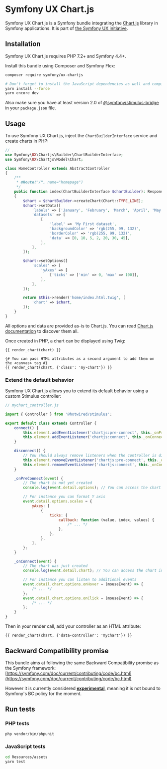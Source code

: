 # Symfony UX Chart.js

Symfony UX Chart.js is a Symfony bundle integrating the [Chart.js](https://www.chartjs.org/)
library in Symfony applications. It is part of [the Symfony UX initiative](https://symfony.com/ux).

## Installation

Symfony UX Chart.js requires PHP 7.2+ and Symfony 4.4+.

Install this bundle using Composer and Symfony Flex:

```sh
composer require symfony/ux-chartjs

# Don't forget to install the JavaScript dependencies as well and compile
yarn install --force
yarn encore dev
```

Also make sure you have at least version 2.0 of [@symfony/stimulus-bridge](https://github.com/symfony/stimulus-bridge)
in your `package.json` file.

## Usage

To use Symfony UX Chart.js, inject the `ChartBuilderInterface` service and
create charts in PHP:

```php
// ...
use Symfony\UX\Chartjs\Builder\ChartBuilderInterface;
use Symfony\UX\Chartjs\Model\Chart;

class HomeController extends AbstractController
{
    /**
     * @Route("/", name="homepage")
     */
    public function index(ChartBuilderInterface $chartBuilder): Response
    {
        $chart = $chartBuilder->createChart(Chart::TYPE_LINE);
        $chart->setData([
            'labels' => ['January', 'February', 'March', 'April', 'May', 'June', 'July'],
            'datasets' => [
                [
                    'label' => 'My First dataset',
                    'backgroundColor' => 'rgb(255, 99, 132)',
                    'borderColor' => 'rgb(255, 99, 132)',
                    'data' => [0, 10, 5, 2, 20, 30, 45],
                ],
            ],
        ]);

        $chart->setOptions([
            'scales' => [
                'yAxes' => [
                    ['ticks' => ['min' => 0, 'max' => 100]],
                ],
            ],
        ]);

        return $this->render('home/index.html.twig', [
            'chart' => $chart,
        ]);
    }
}
```

All options and data are provided as-is to Chart.js. You can read
[Chart.js documentation](https://www.chartjs.org/docs/latest/) to discover them all.

Once created in PHP, a chart can be displayed using Twig:

```twig
{{ render_chart(chart) }}

{# You can pass HTML attributes as a second argument to add them on the <canvas> tag #}
{{ render_chart(chart, {'class': 'my-chart'}) }}
```

### Extend the default behavior

Symfony UX Chart.js allows you to extend its default behavior using a custom Stimulus controller:

```js
// mychart_controller.js

import { Controller } from '@hotwired/stimulus';

export default class extends Controller {
    connect() {
        this.element.addEventListener('chartjs:pre-connect', this._onPreConnect);
        this.element.addEventListener('chartjs:connect', this._onConnect);
    }

    disconnect() {
        // You should always remove listeners when the controller is disconnected to avoid side effects
        this.element.removeEventListener('chartjs:pre-connect', this._onPreConnect);
        this.element.removeEventListener('chartjs:connect', this._onConnect);
    }

    _onPreConnect(event) {
        // The chart is not yet created
        console.log(event.detail.options); // You can access the chart options using the event details

        // For instance you can format Y axis
        event.detail.options.scales = {
            yAxes: [
                {
                    ticks: {
                        callback: function (value, index, values) {
                            /* ... */
                        },
                    },
                },
            ],
        };
    }

    _onConnect(event) {
        // The chart was just created
        console.log(event.detail.chart); // You can access the chart instance using the event details

        // For instance you can listen to additional events
        event.detail.chart.options.onHover = (mouseEvent) => {
            /* ... */
        };
        event.detail.chart.options.onClick = (mouseEvent) => {
            /* ... */
        };
    }
}
```

Then in your render call, add your controller as an HTML attribute:

```twig
{{ render_chart(chart, {'data-controller': 'mychart'}) }}
```

## Backward Compatibility promise

This bundle aims at following the same Backward Compatibility promise as the Symfony framework:
[https://symfony.com/doc/current/contributing/code/bc.html](https://symfony.com/doc/current/contributing/code/bc.html)

However it is currently considered
[**experimental**](https://symfony.com/doc/current/contributing/code/experimental.html),
meaning it is not bound to Symfony's BC policy for the moment.

## Run tests

### PHP tests

```sh
php vendor/bin/phpunit
```

### JavaScript tests

```sh
cd Resources/assets
yarn test
```
